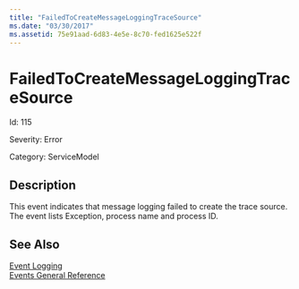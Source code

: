 ```yaml
---
title: "FailedToCreateMessageLoggingTraceSource"
ms.date: "03/30/2017"
ms.assetid: 75e91aad-6d83-4e5e-8c70-fed1625e522f
---
```

# FailedToCreateMessageLoggingTraceSource
Id: 115  
  
 Severity: Error  
  
 Category: ServiceModel  
  
## Description  
 This event indicates that message logging failed to create the trace source. The event lists Exception, process name and process ID.  
  
## See Also  
 [Event Logging](../../../../../docs/framework/wcf/diagnostics/event-logging/index.md)  
 [Events General Reference](../../../../../docs/framework/wcf/diagnostics/event-logging/events-general-reference.md)
